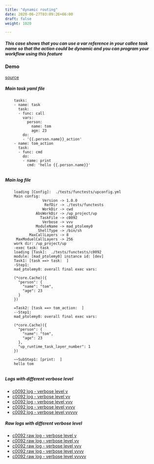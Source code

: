 ```yaml
---
title: "dynamic routing"
date: 2020-06-27T03:09:26+66:00
draft: false
weight: 1020

---
```


##### This case shows that you can use a var reference in your callee task name so that the action could be dynamic and you can program your workflow using this feature


### Demo








[source](https://github.com/upcmd/up/blob/master/tests/functests/c0092.yml)

##### Main task yaml file
```
    tasks:
    - name: task
      task:
      - func: call
        vars:
          person:
            name: tom
            age: 23
        do:
        - '{{.person.name}}_action'
    - name: tom_action
      task:
      - func: cmd
        do:
        - name: print
          cmd: 'hello {{.person.name}}'
    
```
##### Main log file
```
    loading [Config]:  ./tests/functests/upconfig.yml
    Main config:
                 Version -> 1.0.0
                  RefDir -> ./tests/functests
                 WorkDir -> cwd
              AbsWorkDir -> /up_project/up
                TaskFile -> c0092
                 Verbose -> vvv
              ModuleName -> mad_ptolemy0
               ShellType -> /bin/sh
           MaxCallLayers -> 8
     MaxModuelCallLayers -> 256
    work dir: /up_project/up
    -exec task: task
    loading [Task]:  ./tests/functests/c0092
    module: [mad_ptolemy0] instance id: [dev]
    Task1: [task ==> task:  ]
    -Step1:
    mad_ptolemy0: overall final exec vars:
    
    (*core.Cache)({
      "person": {
        "name": "tom",
        "age": 23
      }
    })
    
    =Task2: [task ==> tom_action:  ]
    --Step1:
    mad_ptolemy0: overall final exec vars:
    
    (*core.Cache)({
      "person": {
        "name": "tom",
        "age": 23
      },
      "up_runtime_task_layer_number": 1
    })
    
    ~~SubStep1: [print:  ]
    hello tom
    
```


##### Logs with different verbose level
* [c0092 log - verbose level v](../../logs/c0092_v)
* [c0092 log - verbose level vv](../../logs/c0092_vv)
* [c0092 log - verbose level vvv](../../logs/c0092_vvvv)
* [c0092 log - verbose level vvvv](../../logs/c0092_vvvv)
* [c0092 log - verbose level vvvvv](../../logs/c0092_vvvvv)

##### Raw logs with different verbose level
* [c0092 raw log - verbose level v](../../reflogs/c0092_v.log)
* [c0092 raw log - verbose level vv](../../reflogs/c0092_vv.log)
* [c0092 raw log - verbose level vvv](../../reflogs/c0092_vvv.log)
* [c0092 raw log - verbose level vvvv](../../reflogs/c0092_vvvv.log)
* [c0092 raw log - verbose level vvvvv](../../reflogs/c0092_vvvvv.log)







